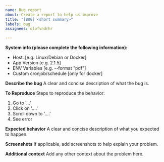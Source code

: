```yaml
---
name: Bug report
about: Create a report to help us improve
title: "[BUG] <short summary>"
labels: bug
assignees: olofvndrhr

---
```


**System info (please complete the following information):**

- Host: [e.g. Linux/Debian or Docker]
- App Version [e.g. 2.1.5]
- ENV Variables [e.g. --format "pdf"]
- Custom cronjob/schedule [only for docker]

**Describe the bug**
A clear and concise description of what the bug is.

**To Reproduce**
Steps to reproduce the behavior:

1. Go to '...'
2. Click on '....'
3. Scroll down to '....'
4. See error

**Expected behavior**
A clear and concise description of what you expected to happen.

**Screenshots**
If applicable, add screenshots to help explain your problem.

**Additional context**
Add any other context about the problem here.
